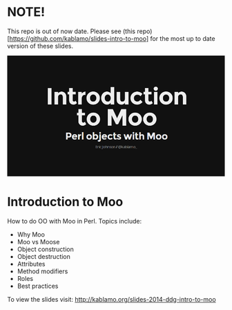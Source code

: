 # NOTE!

This repo is out of now date.  Please see (this repo)[https://github.com/kablamo/slides-intro-to-moo] for the most up to date version of these slides.


![screenshot](https://raw.githubusercontent.com/kablamo/slides-2014-ddg-intro-to-moo/master/intro-to-moo.screenshot.png)

# Introduction to Moo

How to do OO with Moo in Perl.  Topics include:

- Why Moo
- Moo vs Moose
- Object construction
- Object destruction
- Attributes
- Method modifiers
- Roles
- Best practices

To view the slides visit:
http://kablamo.org/slides-2014-ddg-intro-to-moo

